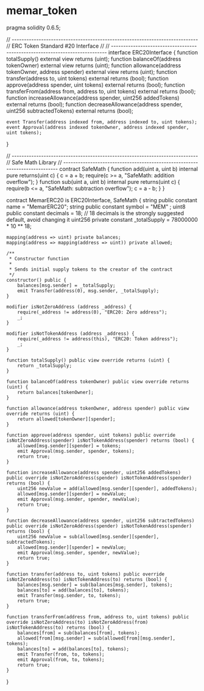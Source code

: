 # memar_token 
pragma solidity 0.6.5;

// ----------------------------------------------------------------------------
// ERC Token Standard #20 Interface
//
// ----------------------------------------------------------------------------
interface ERC20Interface {
    function totalSupply() external view returns (uint);
    function balanceOf(address tokenOwner) external view returns (uint);
    function allowance(address tokenOwner, address spender) external view returns (uint);
    function transfer(address to, uint tokens) external returns (bool);
    function approve(address spender, uint tokens) external returns (bool);
    function transferFrom(address from, address to, uint tokens) external returns (bool);
    function increaseAllowance(address spender, uint256 addedTokens) external returns (bool);
    function decreaseAllowance(address spender, uint256 subtractedTokens) external returns (bool);

    event Transfer(address indexed from, address indexed to, uint tokens);
    event Approval(address indexed tokenOwner, address indexed spender, uint tokens);
}

// ----------------------------------------------------------------------------
// Safe Math Library
// ----------------------------------------------------------------------------
contract SafeMath {
    function add(uint a, uint b) internal pure returns(uint c) {
        c = a + b;
        require(c >= a, "SafeMath: addition overflow");
    }
    function sub(uint a, uint b) internal pure returns(uint c) {
        require(b <= a, "SafeMath: subtraction overflow");
        c = a - b;
    }
}


contract MemarERC20 is ERC20Interface, SafeMath {
    string public constant name = "MemarERC20";
    string public constant symbol = "MEM" ;
    uint8 public constant decimals = 18; // 18 decimals is the strongly suggested default, avoid changing it
    uint256 private constant _totalSupply = 78000000 * 10 ** 18;

    mapping(address => uint) private balances;
    mapping(address => mapping(address => uint)) private allowed;

    /**
     * Constructor function
     *
     * Sends initial supply tokens to the creator of the contract
     */
    constructor() public {
        balances[msg.sender] = _totalSupply;
        emit Transfer(address(0), msg.sender, _totalSupply);
    }

    modifier isNotZeroAddress (address _address) {
        require(_address != address(0), "ERC20: Zero address");
        _;
    }

    modifier isNotTokenAddress (address _address) {
        require(_address != address(this), "ERC20: Token address");
        _;
    }

    function totalSupply() public view override returns (uint) {
        return _totalSupply;
    }

    function balanceOf(address tokenOwner) public view override returns (uint) {
        return balances[tokenOwner];
    }

    function allowance(address tokenOwner, address spender) public view override returns (uint) {
        return allowed[tokenOwner][spender];
    }

    function approve(address spender, uint tokens) public override isNotZeroAddress(spender) isNotTokenAddress(spender) returns (bool) {
        allowed[msg.sender][spender] = tokens;
        emit Approval(msg.sender, spender, tokens);
        return true;
    }

    function increaseAllowance(address spender, uint256 addedTokens) public override isNotZeroAddress(spender) isNotTokenAddress(spender) returns (bool) {
        uint256 newValue = add(allowed[msg.sender][spender], addedTokens);
        allowed[msg.sender][spender] = newValue;
        emit Approval(msg.sender, spender, newValue);
        return true;
    }

    function decreaseAllowance(address spender, uint256 subtractedTokens) public override isNotZeroAddress(spender) isNotTokenAddress(spender) returns (bool) {
        uint256 newValue = sub(allowed[msg.sender][spender], subtractedTokens);
        allowed[msg.sender][spender] = newValue;
        emit Approval(msg.sender, spender, newValue);
        return true;
    }

    function transfer(address to, uint tokens) public override isNotZeroAddress(to) isNotTokenAddress(to) returns (bool) {
        balances[msg.sender] = sub(balances[msg.sender], tokens);
        balances[to] = add(balances[to], tokens);
        emit Transfer(msg.sender, to, tokens);
        return true;
    }

    function transferFrom(address from, address to, uint tokens) public override isNotZeroAddress(to) isNotZeroAddress(from) isNotTokenAddress(to) returns (bool) {
        balances[from] = sub(balances[from], tokens);
        allowed[from][msg.sender] = sub(allowed[from][msg.sender], tokens);
        balances[to] = add(balances[to], tokens);
        emit Transfer(from, to, tokens);
        emit Approval(from, to, tokens);
        return true;
    }
}
